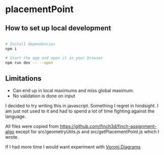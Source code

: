# placementPoint

## How to set up local development
```sh

# Install dependencies
npm i

# Start the app and open it in your browser
npm run dev -- --open
```

## Limitations
 - Can end up in local maximums and miss global maximum.
 - No validation is done on input

I decided to try writing this in javascript. Something I regret in hindsight. I am just not used to it and had to spend a lot of time fighting against the language.

All files were copied from https://github.com/finch3d/finch-assignment-algo except for src/geometryUtils.js and src/getPlacementPoint.js which I wrote.

If I had more time I would want experiment with [Voroni Diagrams](https://en.wikipedia.org/wiki/Voronoi_diagram)

